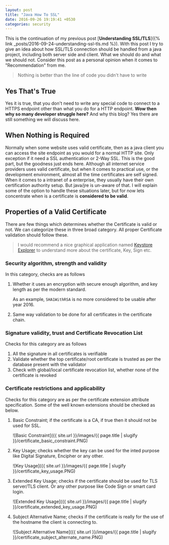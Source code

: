 ```yaml
---
layout: post
title: "Java How To SSL"
date: 2016-09-26 19:19:41 +0530
categories: security
---
```


This is the continuation of my previous post [**Understanding SSL/TLS**]({% link _posts/2016-09-24-understanding-ssl-tls.md %}). With this post I try to give an idea about how SSL/TLS connection should be handled from a java project, including both server side and client. What we should do and what we should not. Consider this post as a personal opinion when it comes to "Recommendation" from me.

> Nothing is better than the line of code you didn't have to write

## Yes That's True

Yes it is true, that you don't need to write any special code to connect to a HTTPS endpoint other than what you do for a HTTP endpoint. **Wow then why so many developer struggle here?** And why this blog? Yes there are still something we will discuss here.

## When Nothing is Required

Normally when some website uses valid certificate, then as a java client you can access the site endpoint as you would for a normal HTTP site. Only exception if it need a SSL authentication or 2-Way SSL. This is the good part, but the goodness just ends here. Although all internet service providers uses valid certificate, but when it comes to practical use, or the development environment, almost all the time certificates are self signed. When it comes to a intranet of a enterprise, they usually have their own certification authority setup. But java/jre is un-aware of that. I will explain some of the option to handle these situations later, but for now lets concentrate when is a certificate is **considered to be valid**.

## Properties of a Valid Certificate

There are few things which determines whether the Certificate is valid or not. We can categorize these in three broad category. All proper Certificate validation should follow these.

> I would recommend a nice graphical application named [Keystore Explorer](http://www.keystore-explorer.org/) to understand more about the certificate, Key, Sign etc.

### Security algorithm, strength and validity

In this category, checks are as follows

1. Whether it uses an encryption with secure enough algorithm, and key length as per the modern standard.
   
   As an example, `SHA1WithRSA` is no more considered to be usable after year 2016.
2. Same way validation to be done for all certificates in the certificate chain.

### Signature validity, trust and Certificate Revocation List

Checks for this category are as follows

1. All the signature in all certificates is verifiable
2. Validate whether the top certificate/root certificate is trusted as per the database present with the validator
3. Check with global/local certificate revocation list, whether none of the certificate is revoked

### Certificate restrictions and applicability

Checks for this category are as per the certificate extension attribute specification. Some of the well known extensions should be checked as below.

1. Basic Constraint; if the certificate is a CA, if true then it should not be used for SSL.
   
   ![Basic Constraint]({{ site.url }}/images/{{ page.title | slugify }}/certificate_basic_constraint.PNG)

2. Key Usage; checks whether the key can be used for the inted purpose like Digital Signature, Encipher or any other.
   
   ![Key Usage]({{ site.url }}/images/{{ page.title | slugify }}/certificate_key_usage.PNG)

3. Extended Key Usage; checks if the certificate should be used for TLS server/TLS client. Or any other purpose like Code Sign or smart card login.

   ![Extended Key Usage]({{ site.url }}/images/{{ page.title | slugify }}/certificate_extended_key_usage.PNG)

4. Subject Alternative Name; checks if the certificate is really for the use of the hostname the client is connecting to.

   ![Subject Alternative Name]({{ site.url }}/images/{{ page.title | slugify }}/certificate_subject_alternate_name.PNG)
